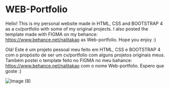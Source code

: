 # WEB-Portfolio

Hello! This is my personal website made in HTML, CSS and BOOTSTRAP 4 as a cv/portfolio with some of my original projects. I also posted the template made with FIGMA on my behance: https://www.behance.net/nalitakao as Web-portfolio. Hope you enjoy :)

Olá! Este é um projeto pessoal meu feito em HTML, CSS e BOOTSTRAP 4 com o propósito de ser um cv/portfolio com alguns projetos originais meus. Também postei o template feito no FIGMA no meu bahance: https://www.behance.net/nalitakao com o nome Web-portfolio. Espero que goste :)

![Image (8)](https://user-images.githubusercontent.com/42471889/128612000-b46a9d26-d9bb-406b-add8-7a4536986519.png)

